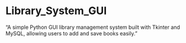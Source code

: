 # Library_System_GUI
“A simple Python GUI library management system built with Tkinter and MySQL, allowing users to add and save books easily.”
